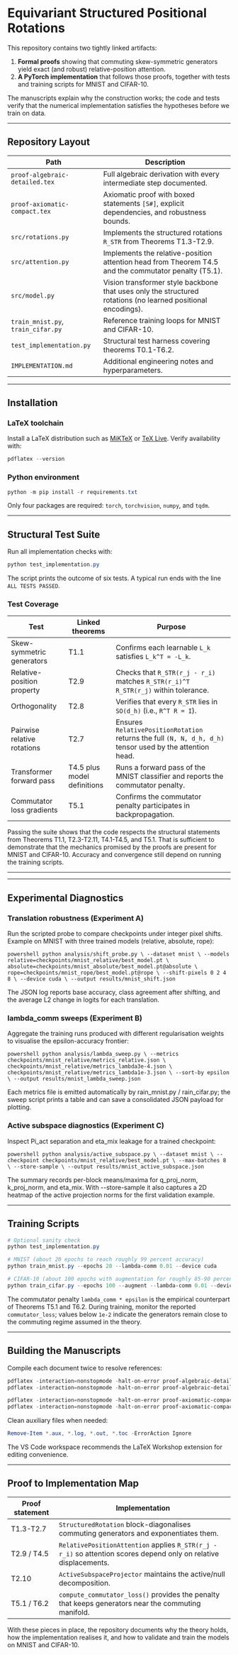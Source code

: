 ﻿# Equivariant Structured Positional Rotations

This repository contains two tightly linked artifacts:

1. **Formal proofs** showing that commuting skew-symmetric generators yield exact (and robust) relative-position attention.
2. **A PyTorch implementation** that follows those proofs, together with tests and training scripts for MNIST and CIFAR-10.

The manuscripts explain why the construction works; the code and tests verify that the numerical implementation satisfies the hypotheses before we train on data.

---

## Repository Layout

| Path | Description |
|------|-------------|
| `proof-algebraic-detailed.tex` | Full algebraic derivation with every intermediate step documented. |
| `proof-axiomatic-compact.tex`  | Axiomatic proof with boxed statements `[S#]`, explicit dependencies, and robustness bounds. |
| `src/rotations.py` | Implements the structured rotations `R_STR` from Theorems T1.3-T2.9. |
| `src/attention.py` | Implements the relative-position attention head from Theorem T4.5 and the commutator penalty (T5.1). |
| `src/model.py` | Vision transformer style backbone that uses only the structured rotations (no learned positional encodings). |
| `train_mnist.py`, `train_cifar.py` | Reference training loops for MNIST and CIFAR-10. |
| `test_implementation.py` | Structural test harness covering theorems T0.1-T6.2. |
| `IMPLEMENTATION.md` | Additional engineering notes and hyperparameters. |

---

## Installation

### LaTeX toolchain

Install a LaTeX distribution such as [MiKTeX](https://miktex.org/download) or [TeX Live](https://www.tug.org/texlive/). Verify availability with:

```powershell
pdflatex --version
```

### Python environment

```powershell
python -m pip install -r requirements.txt
```

Only four packages are required: `torch`, `torchvision`, `numpy`, and `tqdm`.

---

## Structural Test Suite

Run all implementation checks with:

```powershell
python test_implementation.py
```

The script prints the outcome of six tests. A typical run ends with the line `ALL TESTS PASSED`.

### Test Coverage

| Test | Linked theorems | Purpose |
|------|-----------------|---------|
| Skew-symmetric generators | T1.1 | Confirms each learnable `L_k` satisfies `L_k^T = -L_k`. |
| Relative-position property | T2.9 | Checks that `R_STR(r_j - r_i)` matches `R_STR(r_i)^T R_STR(r_j)` within tolerance. |
| Orthogonality | T2.8 | Verifies that every `R_STR` lies in `SO(d_h)` (i.e., `R^T R = I`). |
| Pairwise relative rotations | T2.7 | Ensures `RelativePositionRotation` returns the full `(N, N, d_h, d_h)` tensor used by the attention head. |
| Transformer forward pass | T4.5 plus model definitions | Runs a forward pass of the MNIST classifier and reports the commutator penalty. |
| Commutator loss gradients | T5.1 | Confirms the commutator penalty participates in backpropagation. |

Passing the suite shows that the code respects the structural statements from Theorems T1.1, T2.3-T2.11, T4.1-T4.5, and T5.1. That is sufficient to demonstrate that the mechanics promised by the proofs are present for MNIST and CIFAR-10. Accuracy and convergence still depend on running the training scripts.

---

---

## Experimental Diagnostics

### Translation robustness (Experiment A)
Run the scripted probe to compare checkpoints under integer pixel shifts. Example on MNIST with three trained models (relative, absolute, rope):

`powershell
python analysis/shift_probe.py \
    --dataset mnist \
    --models relative=checkpoints/mnist_relative/best_model.pt \
             absolute=checkpoints/mnist_absolute/best_model.pt@absolute \
             rope=checkpoints/mnist_rope/best_model.pt@rope \
    --shift-pixels 0 2 4 8 \
    --device cuda \
    --output results/mnist_shift.json
`

The JSON log reports base accuracy, class agreement after shifting, and the average L2 change in logits for each translation.

### lambda_comm sweeps (Experiment B)
Aggregate the training runs produced with different regularisation weights to visualise the epsilon-accuracy frontier:

`powershell
python analysis/lambda_sweep.py \
    --metrics checkpoints/mnist_relative/metrics_relative.json \
             checkpoints/mnist_relative/metrics_lambda3e-4.json \
             checkpoints/mnist_relative/metrics_lambda1e-3.json \
    --sort-by epsilon \
    --output results/mnist_lambda_sweep.json
`

Each metrics file is emitted automatically by 	rain_mnist.py / 	rain_cifar.py; the sweep script prints a table and can save a consolidated JSON payload for plotting.

### Active subspace diagnostics (Experiment C)
Inspect Pi_act separation and eta_mix leakage for a trained checkpoint:

`powershell
python analysis/active_subspace.py \
    --dataset mnist \
    --checkpoint checkpoints/mnist_relative/best_model.pt \
    --max-batches 8 \
    --store-sample \
    --output results/mnist_active_subspace.json
`

The summary records per-block means/maxima for q_proj_norm, k_proj_norm, and eta_mix. With --store-sample it also captures a 2D heatmap of the active projection norms for the first validation example.

---

## Training Scripts

```powershell
# Optional sanity check
python test_implementation.py

# MNIST (about 20 epochs to reach roughly 99 percent accuracy)
python train_mnist.py --epochs 20 --lambda-comm 0.01 --device cuda

# CIFAR-10 (about 100 epochs with augmentation for roughly 85-90 percent accuracy)
python train_cifar.py --epochs 100 --augment --lambda-comm 0.01 --device cuda
```

The commutator penalty `lambda_comm * epsilon` is the empirical counterpart of Theorems T5.1 and T6.2. During training, monitor the reported `commutator_loss`; values below `1e-2` indicate the generators remain close to the commuting regime assumed in the theory.

---

## Building the Manuscripts

Compile each document twice to resolve references:

```powershell
pdflatex -interaction=nonstopmode -halt-on-error proof-algebraic-detailed.tex
pdflatex -interaction=nonstopmode -halt-on-error proof-algebraic-detailed.tex

pdflatex -interaction=nonstopmode -halt-on-error proof-axiomatic-compact.tex
pdflatex -interaction=nonstopmode -halt-on-error proof-axiomatic-compact.tex
```

Clean auxiliary files when needed:

```powershell
Remove-Item *.aux, *.log, *.out, *.toc -ErrorAction Ignore
```

The VS Code workspace recommends the LaTeX Workshop extension for editing convenience.

---

## Proof to Implementation Map

| Proof statement | Implementation |
|-----------------|----------------|
| T1.3-T2.7 | `StructuredRotation` block-diagonalises commuting generators and exponentiates them. |
| T2.9 / T4.5 | `RelativePositionAttention` applies `R_STR(r_j - r_i)` so attention scores depend only on relative displacements. |
| T2.10 | `ActiveSubspaceProjector` maintains the active/null decomposition. |
| T5.1 / T6.2 | `compute_commutator_loss()` provides the penalty that keeps generators near the commuting manifold. |

With these pieces in place, the repository documents why the theory holds, how the implementation realises it, and how to validate and train the models on MNIST and CIFAR-10.

